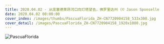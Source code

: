 ```yaml
---
title: 2020.04.02 - 从庞塞德莱昂河口向灯塔望去，佛罗里达州 (© Jason Sponseller/Shutterstock)
date: 2020.04.02 00:00:00
cover_index: /images/thumbs/PascuaFlorida_ZH-CN7720904158_533x300.jpg
cover_detail: /images/PascuaFlorida_ZH-CN7720904158_1920x1080.jpg
---
```


![PascuaFlorida](/images/PascuaFlorida_ZH-CN7720904158_1920x1080.jpg)
